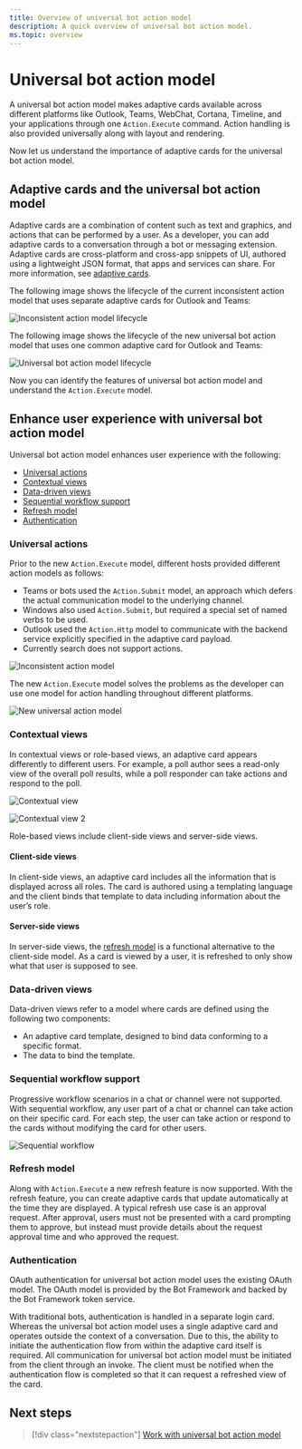 ```yaml
---
title: Overview of universal bot action model
description: A quick overview of universal bot action model.
ms.topic: overview
---
```


# Universal bot action model

A universal bot action model makes adaptive cards available across different platforms like Outlook, Teams, WebChat, Cortana, Timeline, and your applications through one `Action.Execute` command. Action handling is also provided universally along with layout and rendering.

Now let us understand the importance of adaptive cards for the universal bot action model.

## Adaptive cards and the universal bot action model

Adaptive cards are a combination of content such as text and graphics, and actions that can be performed by a user. As a developer, you can add adaptive cards to a conversation through a bot or messaging extension. Adaptive cards are cross-platform and cross-app snippets of UI, authored using a lightweight JSON format, that apps and services can share. For more information, see [adaptive cards](http://adaptivecards.io/).

The following image shows the lifecycle of the current inconsistent action model that uses separate adaptive cards for Outlook and Teams:

![Inconsistent action model lifecycle](~/assets/images/bots/inconsistent-action-model-lifecycle.png)

The following image shows the lifecycle of the new universal bot action model that uses one common adaptive card for Outlook and Teams:

![Universal bot action model lifecycle](~/assets/images/bots/universal-action-model-lifecycle.png)

Now you can identify the features of universal bot action model and understand the `Action.Execute` model.

## Enhance user experience with universal bot action model

Universal bot action model enhances user experience with the following:

* [Universal actions](#universal-actions)
* [Contextual views](#contextual-views)
* [Data-driven views](#data-driven-views)
* [Sequential workflow support](#sequential-workflow-support)
* [Refresh model](#refresh-model)
* [Authentication](#authentication)

### Universal actions

Prior to the new `Action.Execute` model, different hosts provided different action models as follows:

* Teams or bots used the `Action.Submit` model, an approach which defers the actual communication model to the underlying channel.
* Windows also used `Action.Submit`, but required a special set of named verbs to be used.
* Outlook used the `Action.Http` model to communicate with the backend service explicitly specified in the adaptive card payload.
* Currently search does not support actions.

![Inconsistent action model](~/assets/images/bots/inconsistent-action-model.png)

The new `Action.Execute` model solves the problems as the developer can use one model for action handling throughout different platforms.

![New universal action model](~/assets/images/bots/new-universal-action-model.png)

### Contextual views

In contextual views or role-based views, an adaptive card appears differently to different users. For example, a poll author sees a read-only view of the overall poll results, while a poll responder can take actions and respond to the poll.

![Contextual view](~/assets/images/bots/contextual-views.png)

![Contextual view 2](~/assets/images/bots/contextual-views2.png)

Role-based views include client-side views and server-side views.

#### Client-side views

In client-side views, an adaptive card includes all the information that is displayed across all roles. The card is authored using a templating language and the client binds that template to data including information about the user’s role.

#### Server-side views

In server-side views, the [refresh model](#refresh-model) is a functional alternative to the client-side model. As a card is viewed by a user, it is refreshed to only show what that user is supposed to see.

### Data-driven views

Data-driven views refer to a model where cards are defined using the following two components:

* An adaptive card template, designed to bind data conforming to a specific format.
* The data to bind the template.

### Sequential workflow support

Progressive  workflow scenarios in a chat or channel were not supported. With sequential workflow, any user part of a chat or channel can take action on their specific card. For each step, the user can take action or respond to the cards without modifying the card for other users.

![Sequential workflow](~/assets/images/bots/sequentialworkflow.png)

### Refresh model

Along with `Action.Execute` a new refresh feature is now supported. With the refresh feature, you can create adaptive cards that update automatically at the time they are displayed. A typical refresh use case is an approval request. After approval, users must not be presented with a card prompting them to approve, but instead must provide details about the request approval time and who approved the request.

### Authentication

OAuth authentication for universal bot action model uses the existing OAuth model. The OAuth model is provided by the Bot Framework and backed by the Bot Framework token service.

With traditional bots, authentication is handled in a separate login card. Whereas the universal bot action model uses a single adaptive card and operates outside the context of a conversation. Due to this, the ability to initiate the authentication flow from within the adaptive card itself is required. All communication for universal bot action model must be initiated from the client through an invoke. The client must be notified when the authentication flow is completed so that it can request a refreshed view of the card.

## Next steps

> [!div class="nextstepaction"]
> [Work with universal bot action model](Work-with-universal-bot-action-model.md)